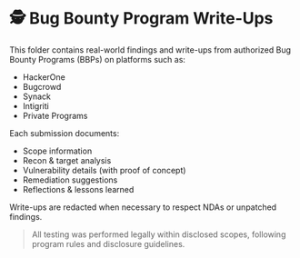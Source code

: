 # 🕵️ Bug Bounty Program Write-Ups

This folder contains real-world findings and write-ups from authorized Bug Bounty Programs (BBPs) on platforms such as:

- HackerOne
- Bugcrowd
- Synack
- Intigriti
- Private Programs

Each submission documents:
- Scope information
- Recon & target analysis
- Vulnerability details (with proof of concept)
- Remediation suggestions
- Reflections & lessons learned

Write-ups are redacted when necessary to respect NDAs or unpatched findings.

> All testing was performed legally within disclosed scopes, following program rules and disclosure guidelines.
